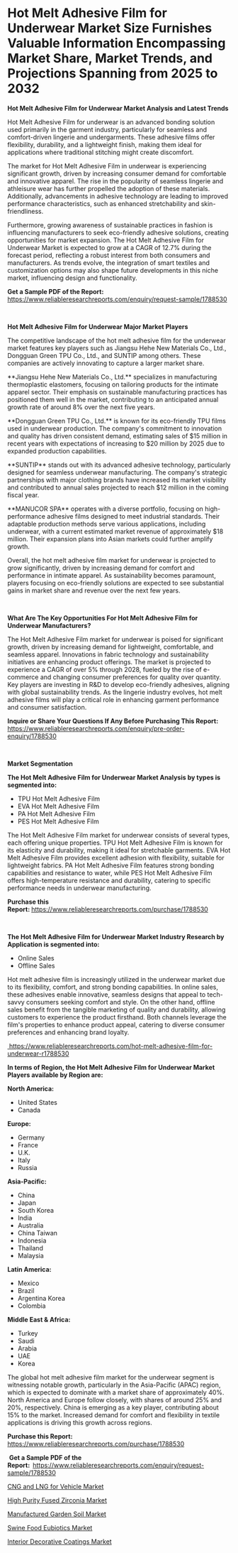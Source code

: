 <p><h1>Hot Melt Adhesive Film for Underwear Market Size Furnishes Valuable Information Encompassing Market Share, Market Trends, and Projections Spanning from 2025 to 2032</h1></p><p><strong>Hot Melt Adhesive Film for Underwear Market Analysis and Latest Trends</strong></p>
<p><p>Hot Melt Adhesive Film for underwear is an advanced bonding solution used primarily in the garment industry, particularly for seamless and comfort-driven lingerie and undergarments. These adhesive films offer flexibility, durability, and a lightweight finish, making them ideal for applications where traditional stitching might create discomfort. </p><p>The market for Hot Melt Adhesive Film in underwear is experiencing significant growth, driven by increasing consumer demand for comfortable and innovative apparel. The rise in the popularity of seamless lingerie and athleisure wear has further propelled the adoption of these materials. Additionally, advancements in adhesive technology are leading to improved performance characteristics, such as enhanced stretchability and skin-friendliness.</p><p>Furthermore, growing awareness of sustainable practices in fashion is influencing manufacturers to seek eco-friendly adhesive solutions, creating opportunities for market expansion. The Hot Melt Adhesive Film for Underwear Market is expected to grow at a CAGR of 12.7% during the forecast period, reflecting a robust interest from both consumers and manufacturers. As trends evolve, the integration of smart textiles and customization options may also shape future developments in this niche market, influencing design and functionality.</p></p>
<p><strong>Get a Sample PDF of the Report:&nbsp;</strong> <a href="https://www.reliableresearchreports.com/enquiry/request-sample/1788530?utm_campaign=83&utm_medium=2&utm_source=Github&utm_content=ia&utm_term=02022025&utm_id=hot-melt-adhesive-film-for-underwear">https://www.reliableresearchreports.com/enquiry/request-sample/1788530</a></p>
<p>&nbsp;</p>
<p><strong>Hot Melt Adhesive Film for Underwear Major Market Players</strong></p>
<p><p>The competitive landscape of the hot melt adhesive film for the underwear market features key players such as Jiangsu Hehe New Materials Co., Ltd., Dongguan Green TPU Co., Ltd., and SUNTIP among others. These companies are actively innovating to capture a larger market share.</p><p>**Jiangsu Hehe New Materials Co., Ltd.** specializes in manufacturing thermoplastic elastomers, focusing on tailoring products for the intimate apparel sector. Their emphasis on sustainable manufacturing practices has positioned them well in the market, contributing to an anticipated annual growth rate of around 8% over the next five years.</p><p>**Dongguan Green TPU Co., Ltd.** is known for its eco-friendly TPU films used in underwear production. The company's commitment to innovation and quality has driven consistent demand, estimating sales of $15 million in recent years with expectations of increasing to $20 million by 2025 due to expanded production capabilities.</p><p>**SUNTIP** stands out with its advanced adhesive technology, particularly designed for seamless underwear manufacturing. The company's strategic partnerships with major clothing brands have increased its market visibility and contributed to annual sales projected to reach $12 million in the coming fiscal year.</p><p>**MANUCOR SPA** operates with a diverse portfolio, focusing on high-performance adhesive films designed to meet industrial standards. Their adaptable production methods serve various applications, including underwear, with a current estimated market revenue of approximately $18 million. Their expansion plans into Asian markets could further amplify growth.</p><p>Overall, the hot melt adhesive film market for underwear is projected to grow significantly, driven by increasing demand for comfort and performance in intimate apparel. As sustainability becomes paramount, players focusing on eco-friendly solutions are expected to see substantial gains in market share and revenue over the next few years.</p></p>
<p>&nbsp;</p>
<p><strong>What Are The Key Opportunities For Hot Melt Adhesive Film for Underwear Manufacturers?</strong></p>
<p><p>The Hot Melt Adhesive Film market for underwear is poised for significant growth, driven by increasing demand for lightweight, comfortable, and seamless apparel. Innovations in fabric technology and sustainability initiatives are enhancing product offerings. The market is projected to experience a CAGR of over 5% through 2028, fueled by the rise of e-commerce and changing consumer preferences for quality over quantity. Key players are investing in R&D to develop eco-friendly adhesives, aligning with global sustainability trends. As the lingerie industry evolves, hot melt adhesive films will play a critical role in enhancing garment performance and consumer satisfaction.</p></p>
<p><strong>Inquire or Share Your Questions If Any Before Purchasing This Report:</strong> <a href="https://www.reliableresearchreports.com/enquiry/pre-order-enquiry/1788530?utm_campaign=83&utm_medium=2&utm_source=Github&utm_content=ia&utm_term=02022025&utm_id=hot-melt-adhesive-film-for-underwear">https://www.reliableresearchreports.com/enquiry/pre-order-enquiry/1788530</a></p>
<p>&nbsp;</p>
<p><strong>Market Segmentation</strong></p>
<p><strong>The Hot Melt Adhesive Film for Underwear Market Analysis by types is segmented into:</strong></p>
<p><ul><li>TPU Hot Melt Adhesive Film</li><li>EVA Hot Melt Adhesive Film</li><li>PA Hot Melt Adhesive Film</li><li>PES Hot Melt Adhesive Film</li></ul></p>
<p><p>The Hot Melt Adhesive Film market for underwear consists of several types, each offering unique properties. TPU Hot Melt Adhesive Film is known for its elasticity and durability, making it ideal for stretchable garments. EVA Hot Melt Adhesive Film provides excellent adhesion with flexibility, suitable for lightweight fabrics. PA Hot Melt Adhesive Film features strong bonding capabilities and resistance to water, while PES Hot Melt Adhesive Film offers high-temperature resistance and durability, catering to specific performance needs in underwear manufacturing.</p></p>
<p><strong>Purchase this Report:&nbsp;</strong><a href="https://www.reliableresearchreports.com/purchase/1788530?utm_campaign=83&utm_medium=2&utm_source=Github&utm_content=ia&utm_term=02022025&utm_id=hot-melt-adhesive-film-for-underwear">https://www.reliableresearchreports.com/purchase/1788530</a></p>
<p>&nbsp;</p>
<p><strong>The Hot Melt Adhesive Film for Underwear Market Industry Research by Application is segmented into:</strong></p>
<p><ul><li>Online Sales</li><li>Offline Sales</li></ul></p>
<p><p>Hot melt adhesive film is increasingly utilized in the underwear market due to its flexibility, comfort, and strong bonding capabilities. In online sales, these adhesives enable innovative, seamless designs that appeal to tech-savvy consumers seeking comfort and style. On the other hand, offline sales benefit from the tangible marketing of quality and durability, allowing customers to experience the product firsthand. Both channels leverage the film's properties to enhance product appeal, catering to diverse consumer preferences and enhancing brand loyalty.</p></p>
<p><a href="https://www.reliableresearchreports.com/hot-melt-adhesive-film-for-underwear-r1788530?utm_campaign=83&utm_medium=2&utm_source=Github&utm_content=ia&utm_term=02022025&utm_id=hot-melt-adhesive-film-for-underwear">&nbsp;https://www.reliableresearchreports.com/hot-melt-adhesive-film-for-underwear-r1788530</a></p>
<p><strong>In terms of Region, the Hot Melt Adhesive Film for Underwear Market Players available by Region are:</strong></p>
<p>
    <p> <strong> North America: </strong>
        <ul>
            <li>United States</li>
            <li>Canada</li>
        </ul>
        </p> 
    <p> <strong> Europe: </strong>
        <ul>
            <li>Germany</li>
            <li>France</li>
            <li>U.K.</li>
            <li>Italy</li>
            <li>Russia</li>
        </ul>
        </p> 
    <p> <strong> Asia-Pacific: </strong>
        <ul>
            <li>China</li>
            <li>Japan</li>
            <li>South Korea</li>
            <li>India</li>
            <li>Australia</li>
            <li>China Taiwan</li>
            <li>Indonesia</li>
            <li>Thailand</li>
            <li>Malaysia</li>
        </ul>
        </p> 
    <p> <strong> Latin America: </strong>
        <ul>
            <li>Mexico</li>
            <li>Brazil</li>
            <li>Argentina Korea</li>
            <li>Colombia</li>
        </ul>
        </p> 
    <p> <strong> Middle East & Africa: </strong>
        <ul>
            <li>Turkey</li>
            <li>Saudi</li>
            <li>Arabia</li>
            <li>UAE</li>
            <li>Korea</li>
        </ul>
    </p>
    </p>
<p><p>The global hot melt adhesive film market for the underwear segment is witnessing notable growth, particularly in the Asia-Pacific (APAC) region, which is expected to dominate with a market share of approximately 40%. North America and Europe follow closely, with shares of around 25% and 20%, respectively. China is emerging as a key player, contributing about 15% to the market. Increased demand for comfort and flexibility in textile applications is driving this growth across regions.</p></p>
<p><strong>Purchase this Report: </strong><a href="https://www.reliableresearchreports.com/purchase/1788530?utm_campaign=83&utm_medium=2&utm_source=Github&utm_content=ia&utm_term=02022025&utm_id=hot-melt-adhesive-film-for-underwear">https://www.reliableresearchreports.com/purchase/1788530</a></p>
<p>&nbsp;<strong>Get a Sample PDF of the Report:&nbsp;&nbsp;</strong><a href="https://www.reliableresearchreports.com/enquiry/request-sample/1788530?utm_campaign=83&utm_medium=2&utm_source=Github&utm_content=ia&utm_term=02022025&utm_id=hot-melt-adhesive-film-for-underwear">https://www.reliableresearchreports.com/enquiry/request-sample/1788530</a></p>
<p><strong></strong></p>
<p><p><a href="https://github.com/lizamflotow/Market-Research-Report-List-1/blob/main/cng-and-lng-for-vehicle-market.md?utm_campaign=83&utm_medium=2&utm_source=Github&utm_content=ia&utm_term=02022025&utm_id=hot-melt-adhesive-film-for-underwear">CNG and LNG for Vehicle Market</a></p><p><a href="https://github.com/oslieselotte2192/Market-Research-Report-List-1/blob/main/high-purity-fused-zirconia-market.md?utm_campaign=83&utm_medium=2&utm_source=Github&utm_content=ia&utm_term=02022025&utm_id=hot-melt-adhesive-film-for-underwear">High Purity Fused Zirconia Market</a></p><p><a href="https://github.com/phephezxnf/Market-Research-Report-List-1/blob/main/manufactured-garden-soil-market.md?utm_campaign=83&utm_medium=2&utm_source=Github&utm_content=ia&utm_term=02022025&utm_id=hot-melt-adhesive-film-for-underwear">Manufactured Garden Soil Market</a></p><p><a href="https://github.com/watzondechao/Market-Research-Report-List-1/blob/main/swine-food-eubiotics-market.md?utm_campaign=83&utm_medium=2&utm_source=Github&utm_content=ia&utm_term=02022025&utm_id=hot-melt-adhesive-film-for-underwear">Swine Food Eubiotics Market</a></p><p><a href="https://github.com/jeastefanowicz7816/Market-Research-Report-List-1/blob/main/interior-decorative-coatings-market.md?utm_campaign=83&utm_medium=2&utm_source=Github&utm_content=ia&utm_term=02022025&utm_id=hot-melt-adhesive-film-for-underwear">Interior Decorative Coatings Market</a></p></p>